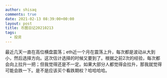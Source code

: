 ```yaml
---
author: shisaq
comments: true
date: 2021-02-13 08:39:00+00:00
layout: post
title: 币圈日记20210213
tags:
  - 投资
---
```


最近几天一直在高位横盘震荡；eth近一个月在震荡上升，每次都是波动从大到小，然后选择方向。这次估计选择的时候又要到了。根据之前2次的经验，每次都会向上拉升一把；但我觉得还是不一定。如果大部分人都觉得会拉升，那我就觉得可能会跌一下。是不是应该买个看跌期权？哈哈哈哈。